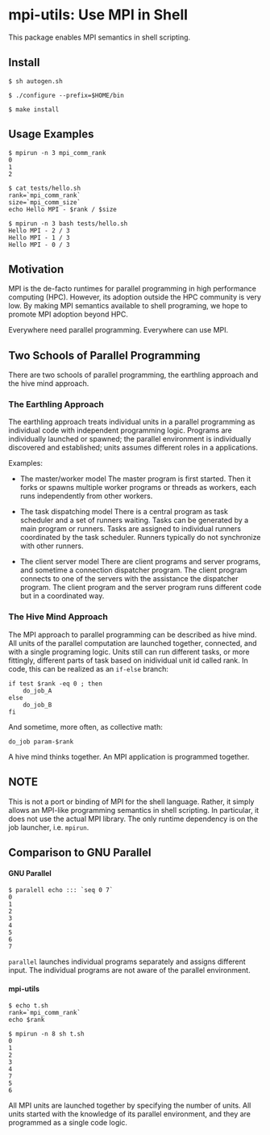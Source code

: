# mpi-utils: Use MPI in Shell

This package enables MPI semantics in shell scripting.

## Install
```
$ sh autogen.sh

$ ./configure --prefix=$HOME/bin

$ make install

```

## Usage Examples

```
$ mpirun -n 3 mpi_comm_rank
0
1
2
```

```
$ cat tests/hello.sh
rank=`mpi_comm_rank`
size=`mpi_comm_size`
echo Hello MPI - $rank / $size

$ mpirun -n 3 bash tests/hello.sh
Hello MPI - 2 / 3
Hello MPI - 1 / 3
Hello MPI - 0 / 3
```

## Motivation
MPI is the de-facto runtimes for parallel programming in high performance
computing (HPC). However, its adoption outside the HPC community is very low.
By making MPI semantics available to shell programing, we hope to promote
MPI adoption beyond HPC.

Everywhere need parallel programming. Everywhere can use MPI.

## Two Schools of Parallel Programming
There are two schools of parallel programming, the earthling approach and
the hive mind approach.

### The Earthling Approach
The earthling approach treats individual units in a parallel programming as
individual code with independent programming logic. Programs are individually
launched or spawned; the parallel environment is individually discovered and
established; units assumes different roles in a applications.

Examples:
* The master/worker model
  The master program is first started. Then it forks or spawns multiple worker
  programs or threads as workers, each runs independently from other workers.

* The task dispatching model
  There is a central program as task scheduler and a set of runners waiting.
  Tasks can be generated by a main program or runners. Tasks are assigned to
  individual runners coordinated by the task scheduler. Runners typically
  do not synchronize with other runners.

* The client server model
  There are client programs and server programs, and sometime a connection
  dispatcher program. The client program connects to one of the servers with
  the assistance the dispatcher program. The client program and the server
  program runs different code but in a coordinated way.

### The Hive Mind Approach  

The MPI approach to parallel programming can be described as hive mind. All units
of the parallel computation are launched together, connected, and with a single
programing logic. Units still can run different tasks, or more fittingly,
different parts of task based on inidividual unit id called rank. In code,
this can be realized as an `if-else` branch:
```
if test $rank -eq 0 ; then
    do_job_A
else
    do_job_B
fi
```
And sometime, more often, as collective math:
```
do_job param-$rank
```

A hive mind thinks together. An MPI application is programmed together.

## NOTE

This is not a port or binding of MPI for the shell language. Rather,
it simply allows an MPI-like programming semantics in shell scripting.
In particular, it does not use the actual MPI library. The only runtime
dependency is on the job launcher, i.e. `mpirun`.

## Comparison to GNU Parallel

####  GNU Parallel
```
$ paralell echo ::: `seq 0 7`
0
1
2
3
4
5
6
7
```

`parallel` launches individual programs separately and assigns different input.
The individual programs are not aware of the parallel environment.

####  mpi-utils
```
$ echo t.sh
rank=`mpi_comm_rank`
echo $rank

$ mpirun -n 8 sh t.sh
0
1
2
3
4
7
5
6
```

All MPI units are launched together by specifying the
number of units. All units started with the knowledge of its parallel environment,
and they are programmed as a single code logic.
